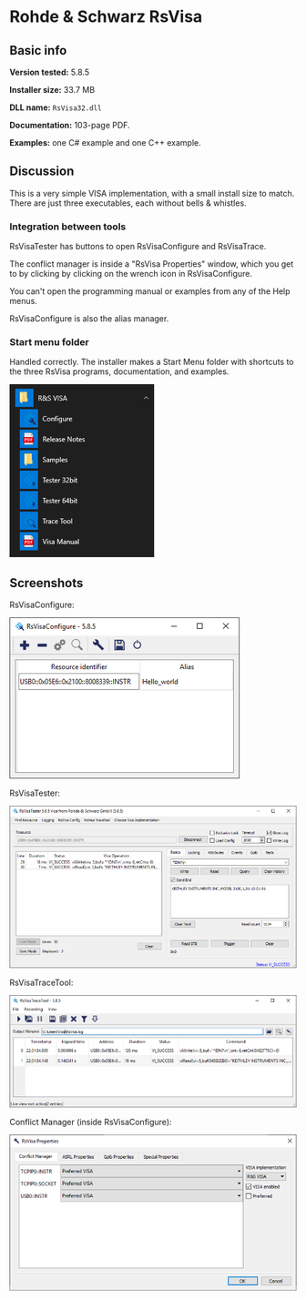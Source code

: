 # Rohde & Schwarz RsVisa

## Basic info

**Version tested:** 5.8.5

**Installer size:** 33.7 MB

**DLL name:** `RsVisa32.dll`

**Documentation:** 103-page PDF.

**Examples:** one C# example and one C++ example.

## Discussion

This is a very simple VISA implementation, with a small install size to match. There are just three executables, each without bells & whistles.

### Integration between tools

RsVisaTester has buttons to open RsVisaConfigure and RsVisaTrace.

The conflict manager is inside a "RsVisa Properties" window, which you get to by clicking by clicking on the wrench icon in RsVisaConfigure.

You can't open the programming manual or examples from any of the Help menus.

RsVisaConfigure is also the alias manager.

### Start menu folder

Handled correctly. The installer makes a Start Menu folder with shortcuts to the three RsVisa programs, documentation, and examples.

![R&S VISA start menu folder](RS-start-menu-folder.png)

## Screenshots

RsVisaConfigure:

![R&S VISA Configure screenshot](RS-configure.PNG)

RsVisaTester:

![R&S VISA Tester screenshot](RS-tester.PNG)

RsVisaTraceTool:

![R&S VISA Trace Tool screenshot](RS-trace-tool.PNG)

Conflict Manager (inside RsVisaConfigure):

![R&S VISA Conflict Manager screenshot](RS-conflict-manager.PNG)